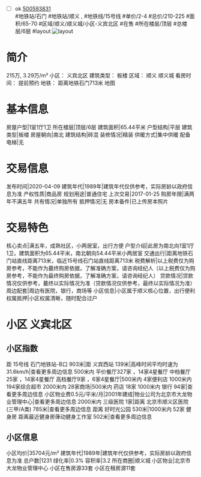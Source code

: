 - [ ] ok [500593831](https://bj.5i5j.com/ershoufang/500593831.html)  
 #地铁站/石门 #地铁站/顺义 ,  #地铁线/15号线
#单价/2-4 #总价/210-225 #面积/65-70   #区域/顺义/顺义城/小区-义宾北区 #在售 #所在楼层/顶层 #总楼层/6层 #layout 
![layout](http://image2.5i5j.com//group1/M00/DE/35/CgqJMV6SZ8qARq4VAAJosOaTpJc017.jpg_P5.jpg) 
# 简介 
 215万,  3.29万/m² 
小区： 义宾北区
建筑类型： 板楼
区域： 顺义 顺义城
看房时间： 提前预约
地铁： 距离地铁石门713米 地图
# 基本信息 
 房屋户型|1室1厅1卫
所在楼层|顶层/6层
建筑面积|65.44平米
户型结构|平层
建筑类型|板楼
房屋朝向|南北
建筑结构|砖混
装修情况|精装
供暖方式|集中供暖
配备电梯|无
# 交易信息 
 发布时间|2020-04-09
建筑年代|1989年|建筑年代仅供参考，实际房龄以政府信息为准
产权性质|商品房
规划用途|普通住宅
上次交易|2017-01-25
购房年限|满两年不满五年
共有情况|单独所有
抵押情况|无
房本备件|已上传房本照片
# 交易特色 
 核心卖点|满五年，成熟社区，小两居室，出行方便
户型介绍|此房为南北向1室1厅1卫，建筑面积为65.44平米，南北朝向54.44平米小两居室
交通出行|距离地铁石门站直线距离713米，临近15号线石门站直线距离713米
税费解析|以上税费仅为购房参考，不能作为蕞终购房依据，了解准确方案，请咨询经纪人（以上税费仅为购房参考，不能作为最终购房依据，了解准确方案，请咨询经纪人）
贷款情况|贷款情况仅供参考，蕞终以实际情况为准（贷款情况仅供参考，最终以实际情况为准）
周边配套|周边有医院，银行，商场等
小区信息|小区属于顺义核心位置，出行便利
权属抵押|小区权属清晰，随时配合过户
# 小区 义宾北区
## 小区指数 
 距 15号线 石门地铁站-B口 903米|距 义宾西站 139米|高峰时间平均时速为31.6km/h|查看更多周边信息
500米内 平价餐厅327家 ，14家4星餐厅
中档餐厅25家 ，14家4星餐厅
高档餐厅9家 ，6家4星餐厅|500米内 4家便利店
1000米内 194家综合超市
2000米内 28家商场|500米内 药店 18家
1000米内 银行 94家|查看更多周边信息
小区物业费0.5元/平米/月|2001年建成|物业公司为北京市大龙物业管理中心|查看更多周边信息
2000米内 三级医院 1家|距离 北京市顺义区医院 (三甲/A类) 785米|查看更多周边信息
距离 好时光公园 530米|1000米内 52家 健身房
距离最近健身房葎动健身工作室 502米|查看更多周边信息
## 小区信息 
 小区均价|35704元/m²
建筑年代|1989年|建筑年代仅供参考，实际房龄以政府信息为准
总户数|1231
绿化率|0.3%
容积率|3.2
所在商圈|顺义城
小区物业|北京市大龙物业管理中心
小区在售房源33套
小区在租房源11套
